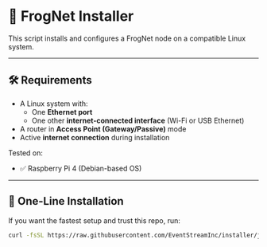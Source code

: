 # 🐸 FrogNet Installer

This script installs and configures a FrogNet node on a compatible Linux system.

---

## 🛠 Requirements

- A Linux system with:
  - One **Ethernet port**
  - One other **internet-connected interface** (Wi-Fi or USB Ethernet)
- A router in **Access Point (Gateway/Passive)** mode
- Active **internet connection** during installation

Tested on:
- ✅ Raspberry Pi 4 (Debian-based OS)

---

## 🚀 One-Line Installation

If you want the fastest setup and trust this repo, run:

```bash
curl -fsSL https://raw.githubusercontent.com/EventStreamInc/installer/jeremy/bootstrap.sh | sudo bash
